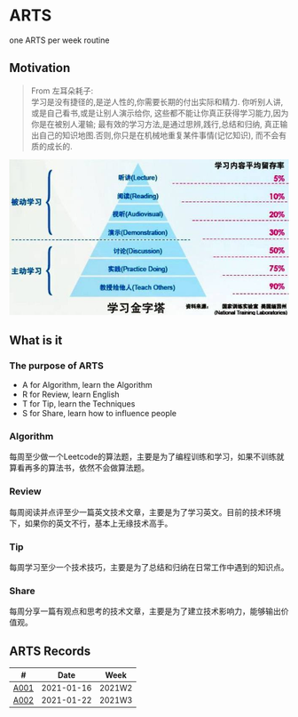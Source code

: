 # ARTS

one ARTS per week routine

## Motivation

> From 左耳朵耗子:  
> 学习是没有捷径的,是逆人性的,你需要长期的付出实际和精力.
> 你听别人讲,或是自己看书,或是让别人演示给你,
> 这些都不能让你真正获得学习能力,因为你是在被别人灌输;
> 最有效的学习方法,是通过思辨,践行,总结和归纳,
> 真正输出自己的知识地图.否则,你只是在机械地重复某件事情(记忆知识),
> 而不会有质的成长的.

![learning](./assets/learning.jpeg)

## What is it

### The purpose of ARTS

- A for Algorithm, learn the Algorithm
- R for Review, learn English
- T for Tip, learn the Techniques
- S for Share, learn how to influence people

### Algorithm

每周至少做一个Leetcode的算法题，主要是为了编程训练和学习，​
如果不训练就算看再多的算法书，依然不会做算法题。

### Review

每周阅读并点评至少一篇英文技术文章，主要是为了学习英文。目前的技术环境下，如果你的英文不行，基本上无缘技术高手。

### Tip

每周学习至少一个技术技巧，主要是为了总结和归纳在日常工作中遇到的知识点。

### Share

每周分享一篇有观点和思考的技术文章，主要是为了建立技术影响力，能够输出价值观。

## ARTS Records

| #                                  | Date       | Week   |
| ---------------------------------- | ---------- | ------ |
| [A001](./notes/2021-01-16-A001.md) | 2021-01-16 | 2021W2 |
| [A002](./notes/2021-01-22-A002.md) | 2021-01-22 | 2021W3 |
